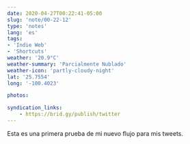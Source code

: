 ```yaml
---
date: 2020-04-27T00:22:41-05:00
slug: 'note/00-22-12'
type: 'notes'
lang: 'es'
tags:
- 'Indie Web'
- 'Shortcuts'
weather: '20.9°C'
weather-summary: 'Parcialmente Nublado'
weather-icon: 'partly-cloudy-night'
lat: '25.7554'
long: '-100.4023'

photos:

syndication_links:
    - https://brid.gy/publish/twitter
---
```

Esta es una primera prueba de mi nuevo flujo para mis tweets.

 